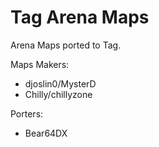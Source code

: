 # Tag Arena Maps

Arena Maps ported to Tag.

Maps Makers:
- djoslin0/MysterD
- Chilly/chillyzone

Porters:
- Bear64DX
